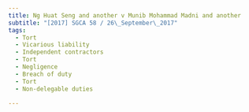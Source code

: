 ```yaml
---
title: Ng Huat Seng and another v Munib Mohammad Madni and another 
subtitle: "[2017] SGCA 58 / 26\_September\_2017"
tags:
  - Tort
  - Vicarious liability
  - Independent contractors
  - Tort
  - Negligence
  - Breach of duty
  - Tort
  - Non-delegable duties

---
```


